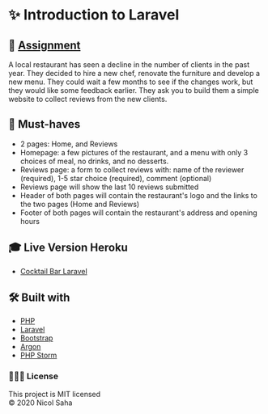 # ✨ Introduction to Laravel
## 📓 [Assignment](https://github.com/becodeorg/gnt-yu-3-21/tree/master/3.The-Mountain/7.Laravel)
A local restaurant has seen a decline in the number of clients in the past year. They decided to hire a new chef, renovate the furniture and develop a new menu.
They could wait a few months to see if the changes work, but they would like some feedback earlier. They ask you to build them a simple website to collect reviews from the new clients.

## 💭 Must-haves
- 2 pages: Home, and Reviews
- Homepage: a few pictures of the restaurant, and a menu with only 3 choices of meal, no drinks, and no desserts.
- Reviews page: a form to collect reviews with: name of the reviewer (required), 1-5 star choice (required), comment (optional)
- Reviews page will show the last 10 reviews submitted
- Header of both pages will contain the restaurant's logo and the links to the two pages (Home and Reviews)
- Footer of both pages will contain the restaurant's address and opening hours

## 🎓 Live Version Heroku
- [Cocktail Bar Laravel](http://intro-laravel-nicolsaha.herokuapp.com/)

## 🛠 Built with
- [PHP](https://www.php.net/)
- [Laravel](https://laravel.com/)
- [Bootstrap](https://getbootstrap.com/)
- [Argon](https://demos.creative-tim.com/argon-design-system/index.html)
- [PHP Storm](https://www.jetbrains.com/phpstorm/)

### 👩🏻‍💻 License 
This project is MIT licensed <br/>
© 2020 Nicol Saha
